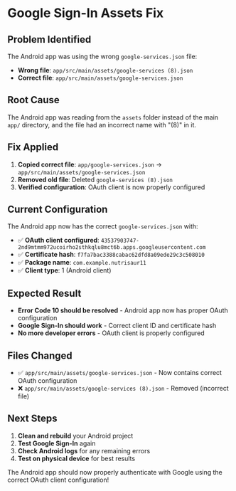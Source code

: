 # Google Sign-In Assets Fix

## Problem Identified
The Android app was using the wrong `google-services.json` file:
- **Wrong file**: `app/src/main/assets/google-services (8).json`
- **Correct file**: `app/src/main/assets/google-services.json`

## Root Cause
The Android app was reading from the `assets` folder instead of the main `app/` directory, and the file had an incorrect name with "(8)" in it.

## Fix Applied
1. **Copied correct file**: `app/google-services.json` → `app/src/main/assets/google-services.json`
2. **Removed old file**: Deleted `google-services (8).json`
3. **Verified configuration**: OAuth client is now properly configured

## Current Configuration
The Android app now has the correct `google-services.json` with:
- ✅ **OAuth client configured**: `43537903747-2nd9mtmm972ucoirho2sthkqlu8mct6b.apps.googleusercontent.com`
- ✅ **Certificate hash**: `f7fa7bac3388cabac62dfd8a09ede29c3c508010`
- ✅ **Package name**: `com.example.nutrisaur11`
- ✅ **Client type**: 1 (Android client)

## Expected Result
- **Error Code 10 should be resolved** - Android app now has proper OAuth configuration
- **Google Sign-In should work** - Correct client ID and certificate hash
- **No more developer errors** - OAuth client is properly configured

## Files Changed
- ✅ `app/src/main/assets/google-services.json` - Now contains correct OAuth configuration
- ❌ `app/src/main/assets/google-services (8).json` - Removed (incorrect file)

## Next Steps
1. **Clean and rebuild** your Android project
2. **Test Google Sign-In** again
3. **Check Android logs** for any remaining errors
4. **Test on physical device** for best results

The Android app should now properly authenticate with Google using the correct OAuth client configuration!
